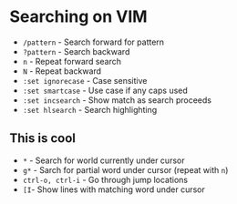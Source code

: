 # Searching on VIM

- `/pattern` - Search forward for pattern
- `?pattern` - Search backward
- `n` - Repeat forward search
- `N` - Repeat backward
- `:set ignorecase` - Case sensitive
- `:set smartcase` - Use case if any caps used
- `:set incsearch` - Show match as search proceeds
- `:set hlsearch` - Search highlighting

## This is cool

- `*` - Search for world currently under cursor
- `g*` - Sarch for partial word under cursor (repeat with `n`)
- `ctrl-o, ctrl-i` - Go through jump locations
- `[I`- Show lines with matching word under cursor
